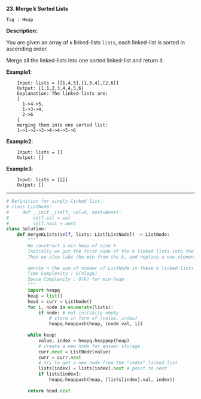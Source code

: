 **23. Merge k Sorted Lists**

```Tag : Heap```

**Description:**

You are given an array of ```k``` linked-lists ```lists```, each linked-list is sorted in ascending order.

Merge all the linked-lists into one sorted linked-list and return it.

**Example1**:

        Input: lists = [[1,4,5],[1,3,4],[2,6]]
        Output: [1,1,2,3,4,4,5,6]
        Explanation: The linked-lists are:
        [
          1->4->5,
          1->3->4,
          2->6
        ]
        merging them into one sorted list:
        1->1->2->3->4->4->5->6

**Example2**:

        Input: lists = []
        Output: []

**Example3**:

        Input: lists = [[]]
        Output: []
        
-----------

```python
# Definition for singly-linked list.
# class ListNode:
#     def __init__(self, val=0, next=None):
#         self.val = val
#         self.next = next
class Solution:
    def mergeKLists(self, lists: List[ListNode]) -> ListNode:
        """
        We construct a min heap of size k
        Initially we put the first node of the k linked lists into the heap
        Then we also take the min from the k, and replace a new element into the heap
        
        denote n the sum of number of ListNode in these k linked lists
        Time Complexity : O(nlogk)
        Space Complexity : O(k) for min-heap
        """
        import heapq
        heap = list()
        head = curr = ListNode()
        for i, node in enumerate(lists):
            if node: # not initially empty
                # store in form of (value, index)
                heapq.heappush(heap, (node.val, i))
        
        while heap:
            value, index = heapq.heappop(heap)
            # create a new node for answer storage
            curr.next = ListNode(value)
            curr = curr.next
            # try to get a new node from the "index" linked list
            lists[index] = lists[index].next # point to next
            if lists[index]:
                heapq.heappush(heap, (lists[index].val, index))
                
        return head.next
                        
```
